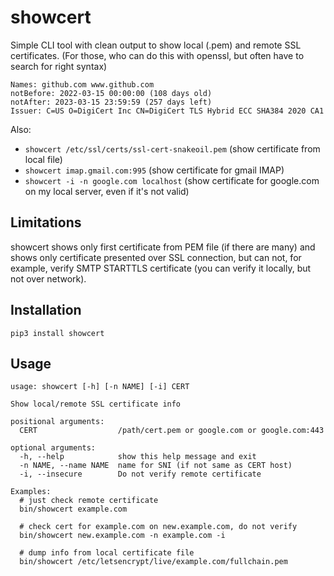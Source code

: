 # showcert
Simple CLI tool with clean output to show local (.pem) and remote SSL certificates. (For those, who can do this with openssl, but often have to search for right syntax)

~~~
Names: github.com www.github.com
notBefore: 2022-03-15 00:00:00 (108 days old)
notAfter: 2023-03-15 23:59:59 (257 days left)
Issuer: C=US O=DigiCert Inc CN=DigiCert TLS Hybrid ECC SHA384 2020 CA1
~~~

Also:
- `showcert /etc/ssl/certs/ssl-cert-snakeoil.pem` (show certificate from local file)
- `showcert imap.gmail.com:995` (show certificate for gmail IMAP)
- `showcert -i -n google.com localhost` (show certificate for google.com on my local server, even if it's not valid)


## Limitations
showcert shows only first certificate from PEM file (if there are many) and shows only certificate presented over SSL connection, but can not, for example, verify SMTP STARTTLS certificate (you can verify it locally, but not over network).

## Installation
`pip3 install showcert`

## Usage

~~~shell
usage: showcert [-h] [-n NAME] [-i] CERT

Show local/remote SSL certificate info

positional arguments:
  CERT                  /path/cert.pem or google.com or google.com:443

optional arguments:
  -h, --help            show this help message and exit
  -n NAME, --name NAME  name for SNI (if not same as CERT host)
  -i, --insecure        Do not verify remote certificate

Examples:  
  # just check remote certificate
  bin/showcert example.com

  # check cert for example.com on new.example.com, do not verify
  bin/showcert new.example.com -n example.com -i

  # dump info from local certificate file
  bin/showcert /etc/letsencrypt/live/example.com/fullchain.pem
~~~
